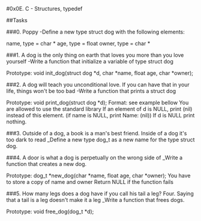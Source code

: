#0x0E. C - Structures, typedef

##Tasks

###0. Poppy
-Define a new type struct dog with the following elements:

name, type = char *
age, type = float
owner, type = char *

###1. A dog is the only thing on earth that loves you more than you love yourself
-Write a function that initialize a variable of type struct dog

Prototype: void init_dog(struct dog *d, char *name, float age, char *owner);

###2. A dog will teach you unconditional love. If you can have that in your life, things won't be too bad
-Write a function that prints a struct dog

Prototype: void print_dog(struct dog *d);
Format: see example bellow
You are allowed to use the standard library
If an element of d is NULL, print (nil) instead of this element. (if name is NULL, print Name: (nil))
If d is NULL print nothing.

###3. Outside of a dog, a book is a man's best friend. Inside of a dog it's too dark to read
_Define a new type dog_t as a new name for the type struct dog.

###4. A door is what a dog is perpetually on the wrong side of
_Write a function that creates a new dog.

Prototype: dog_t *new_dog(char *name, float age, char *owner);
You have to store a copy of name and owner
Return NULL if the function fails

###5. How many legs does a dog have if you call his tail a leg? Four. Saying that a tail is a leg doesn't make it a leg
_Write a function that frees dogs.

Prototype: void free_dog(dog_t *d);
